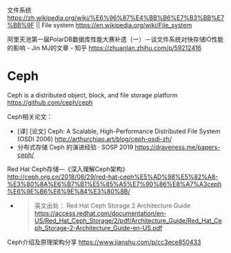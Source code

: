 
文件系统 https://zh.wikipedia.org/wiki/%E6%96%87%E4%BB%B6%E7%B3%BB%E7%BB%9F || File system https://en.wikipedia.org/wiki/File_system

阿里天池第一届PolarDB数据库性能大赛补遗（一）－谈文件系统对快存储IO性能的影响 - Jin MJ的文章 - 知乎 https://zhuanlan.zhihu.com/p/59212416

# Ceph

Ceph is a distributed object, block, and file storage platform https://github.com/ceph/ceph

Ceph相关论文：
- [译] [论文] Ceph: A Scalable, High-Performance Distributed File System (OSDI 2006) http://arthurchiao.art/blog/ceph-osdi-zh/
- 分布式存储 Ceph 的演进经验 · SOSP 2019 https://draveness.me/papers-ceph/

Red Hat Ceph存储—《深入理解Ceph架构》 http://ceph.org.cn/2018/06/29/red-hat-ceph%E5%AD%98%E5%82%A8-%E3%80%8A%E6%B7%B1%E5%85%A5%E7%90%86%E8%A7%A3ceph%E6%9E%B6%E6%9E%84%E3%80%8B/
- > 英文出处： Red Hat Ceph Storage 2 Architecture Guide https://access.redhat.com/documentation/en-US/Red_Hat_Ceph_Storage/2/pdf/Architecture_Guide/Red_Hat_Ceph_Storage-2-Architecture_Guide-en-US.pdf

Ceph介绍及原理架构分享 https://www.jianshu.com/p/cc3ece850433
